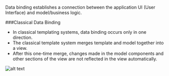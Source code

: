 

Data binding establishes a connection between the application UI (User Interface) and model/business logic. 

###Classical Data Binding

* In classical templating systems, data binding occurs only in one direction.
* The classical template system merges template and model together into a view. 
* After this one-time merge, changes made in the model components and other sections of the view are not reflected in the view automatically. 


![alt text](https://docs.angularjs.org/img/One_Way_Data_Binding.png "One way data binding")

